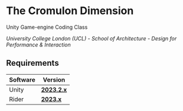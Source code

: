 # The Cromulon Dimension
 Unity Game-engine Coding Class  
 
 _University College London (UCL) - School of Architecture - Design for Performance & Interaction_  

 ## Requirements
 | Software | Version |
 |----------|---------|
 |Unity|[**2023.2.x**](https://unity.com/releases/editor/archive)|
 |Rider|[**2023.x**](https://www.jetbrains.com/rider/download/)|

 


